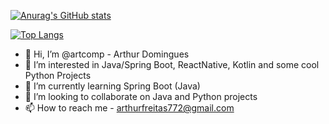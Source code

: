
[![Anurag's GitHub stats](https://github-readme-stats.vercel.app/api?username=artcomp)](https://github.com/anuraghazra/github-readme-stats)

[![Top Langs](https://github-readme-stats.vercel.app/api/top-langs/?username=artcomp)](https://github.com/anuraghazra/github-readme-stats)

- 👋 Hi, I’m @artcomp - Arthur Domingues
- 👀 I’m interested in Java/Spring Boot, ReactNative, Kotlin and some cool Python Projects
- 🌱 I’m currently learning Spring Boot (Java)
- 💞️ I’m looking to collaborate on Java and Python projects
- 📫 How to reach me - arthurfreitas772@gmail.com



<!---
artcomp/artcomp is a ✨ special ✨ repository because its `README.md` (this file) appears on your GitHub profile.
You can click the Preview link to take a look at your changes.
--->
